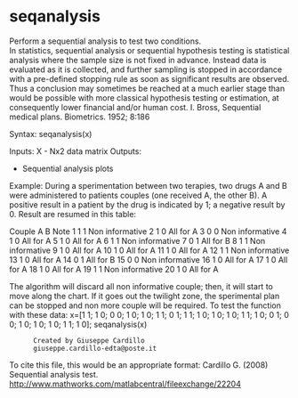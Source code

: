 # seqanalysis
Perform a sequential analysis to test two conditions.</br>
In statistics, sequential analysis or sequential hypothesis testing is
statistical analysis where the sample size is not fixed in advance.
Instead data is evaluated as it is collected, and further sampling is
stopped in accordance with a pre-defined stopping rule as soon as
significant results are observed. Thus a conclusion may sometimes be
reached at a much earlier stage than would be possible with more
classical hypothesis testing or estimation, at consequently lower
financial and/or human cost.
I. Bross, Sequential medical plans. Biometrics. 1952; 8:186

Syntax:   seqanalysis(x)

Inputs:
  X - Nx2 data matrix
Outputs:
  - Sequential analysis plots

  Example:
During a sperimentation between two terapies, two drugs A and B were
administered to patients couples (one received A, the other B). A
positive result in a patient by the drug is indicated by 1; a negative
result by 0. Result are resumed in this table:

Couple    A   B   Note
  1       1   1   Non informative
  2       1   0   All for A
  3       0   0   Non informative
  4       1   0   All for A
  5       1   0   All for A
  6       1   1   Non informative
  7       0   1   All for B
  8       1   1   Non informative
  9       1   0   All for A
  10      1   0   All for A
  11      1   0   All for A
  12      1   1   Non informative
  13      1   0   All for A
  14      0   1   All for B
  15      0   0   Non informative
  16      1   0   All for A
  17      1   0   All for A
  18      1   0   All for A
  19      1   1   Non informative
  20      1   0   All for A

The algorithm will discard all non informative couple; then, it will
start to move along the chart. If it goes out the twilight zone, the
sperimental plan can be stopped and non more couple will be required.
To test the function with these data:
   x=[1 1; 1 0; 0 0; 1 0; 1 0; 1 1; 0 1; 1 1; 1 0; 1 0; 1 0; 1 1; 1 0; 0 1; 0 0; 1 0; 1 0; 1 0; 1 1; 1 0];
seqanalysis(x)

          Created by Giuseppe Cardillo
          giuseppe.cardillo-edta@poste.it

To cite this file, this would be an appropriate format:
Cardillo G. (2008) Sequential analysis test.
http://www.mathworks.com/matlabcentral/fileexchange/22204
